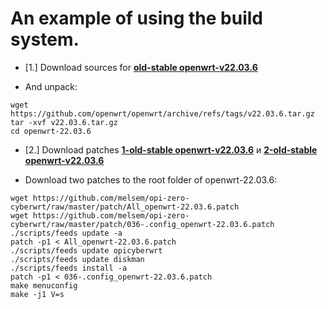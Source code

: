 

# An example of using the build system.
- [1.] Download sources for **[old-stable openwrt-v22.03.6](https://github.com/openwrt/openwrt/archive/refs/tags/v22.03.6.tar.gz)**
* And unpack:
```
wget https://github.com/openwrt/openwrt/archive/refs/tags/v22.03.6.tar.gz
tar -xvf v22.03.6.tar.gz
cd openwrt-22.03.6
```
- [2.] Download patches **[1-old-stable openwrt-v22.03.6](https://github.com/melsem/opi-zero-cyberwrt/raw/master/patch/All_openwrt-22.03.6.patch)**
 и **[2-old-stable openwrt-v22.03.6](https://github.com/melsem/opi-zero-cyberwrt/raw/master/patch/036-.config_openwrt-22.03.6.patch)**
* Download two patches to the root folder of openwrt-22.03.6:
```
wget https://github.com/melsem/opi-zero-cyberwrt/raw/master/patch/All_openwrt-22.03.6.patch
wget https://github.com/melsem/opi-zero-cyberwrt/raw/master/patch/036-.config_openwrt-22.03.6.patch
./scripts/feeds update -a
patch -p1 < All_openwrt-22.03.6.patch
./scripts/feeds update opicyberwrt
./scripts/feeds update diskman
./scripts/feeds install -a
patch -p1 < 036-.config_openwrt-22.03.6.patch
make menuconfig
make -j1 V=s
```

